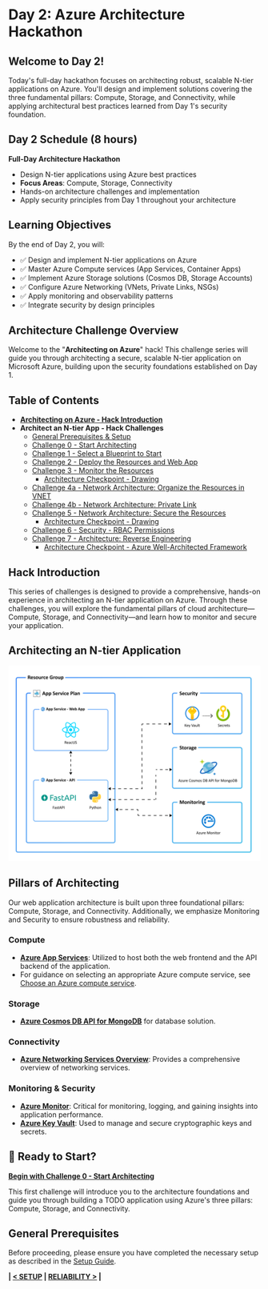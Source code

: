 # Day 2: Azure Architecture Hackathon

## Welcome to Day 2!

Today's full-day hackathon focuses on architecting robust, scalable N-tier applications on Azure. You'll design and implement solutions covering the three fundamental pillars: Compute, Storage, and Connectivity, while applying architectural best practices learned from Day 1's security foundation.

## Day 2 Schedule (8 hours)

**Full-Day Architecture Hackathon**
- Design N-tier applications using Azure best practices
- **Focus Areas**: Compute, Storage, Connectivity
- Hands-on architecture challenges and implementation
- Apply security principles from Day 1 throughout your architecture

## Learning Objectives

By the end of Day 2, you will:
- ✅ Design and implement N-tier applications on Azure
- ✅ Master Azure Compute services (App Services, Container Apps)
- ✅ Implement Azure Storage solutions (Cosmos DB, Storage Accounts)
- ✅ Configure Azure Networking (VNets, Private Links, NSGs)
- ✅ Apply monitoring and observability patterns
- ✅ Integrate security by design principles

## Architecture Challenge Overview

Welcome to the "**Architecting on Azure**" hack! 
This challenge series will guide you through architecting a secure, scalable N-tier application on Microsoft Azure, building upon the security foundations established on Day 1.

## Table of Contents
- [**Architecting on Azure - Hack Introduction**](#hack-introduction)
- **Architect an N-tier App - Hack Challenges**
  - [General Prerequisites & Setup](../1-SETUP/README.md)
  - [Challenge 0 - Start Architecting](chapter-0/README.md)
  - [Challenge 1 - Select a Blueprint to Start](chapter-1/README.md)
  - [Challenge 2 - Deploy the Resources and Web App](chapter-2/README.md)
  - [Challenge 3 - Monitor the Resources](chapter-3/README.md)
    - [Architecture Checkpoint - Drawing](chapter-3/README.md#-architecture-checkpoint---drawing---create-an-architecture-diagram)
  - [Challenge 4a - Network Architecture: Organize the Resources in VNET](chapter-4/README.md)
  - [Challenge 4b - Network Architecture: Private Link](chapter-4/README.md#task-4---establish-a-private-link-between-the-database-and-web-api)
  - [Challenge 5 - Network Architecture: Secure the Resources](chapter-5/README.md)
      - [Architecture Checkpoint - Drawing](chapter-5/README.md#-architecture-checkpoint---drawing---update-the-architecture-diagram)
  - [Challenge 6 - Security - RBAC Permissions](chapter-6/README.md)
  - [Challenge 7 - Architecture: Reverse Engineering](chapter-7/README.md#chapter-7---reverse-engineering)
    - [Architecture Checkpoint - Azure Well-Architected Framework](chapter-7/README.md#azure-well-architected-framework)

## Hack Introduction

This series of challenges is designed to provide a comprehensive, hands-on experience in architecting an N-tier application on Azure. Through these challenges, you will explore the fundamental pillars of cloud architecture—Compute, Storage, and Connectivity—and learn how to monitor and secure your application.

## Architecting an N-tier Application

![System Architecture Overview](image/01_resources.png)

## Pillars of Architecting

Our web application architecture is built upon three foundational pillars: Compute, Storage, and Connectivity. Additionally, we emphasize Monitoring and Security to ensure robustness and reliability.

### Compute
- **[Azure App Services](https://docs.microsoft.com/azure/app-service/)**: Utilized to host both the web frontend and the API backend of the application.
- For guidance on selecting an appropriate Azure compute service, see [Choose an Azure compute service](https://learn.microsoft.com/en-us/azure/architecture/guide/technology-choices/compute-decision-tree).

### Storage
- **[Azure Cosmos DB API for MongoDB](https://docs.microsoft.com/azure/cosmos-db/mongodb/mongodb-introduction)** for database solution.

### Connectivity
- **[Azure Networking Services Overview](https://learn.microsoft.com/en-us/azure/networking/fundamentals/networking-overview)**: Provides a comprehensive overview of networking services.

### Monitoring & Security
- **[Azure Monitor](https://docs.microsoft.com/azure/azure-monitor/)**: Critical for monitoring, logging, and gaining insights into application performance.
- **[Azure Key Vault](https://docs.microsoft.com/azure/key-vault/)**: Used to manage and secure cryptographic keys and secrets.

## 🚀 Ready to Start?

**[Begin with Challenge 0 - Start Architecting](chapter-0/README.md)**

This first challenge will introduce you to the architecture foundations and guide you through building a TODO application using Azure's three pillars: Compute, Storage, and Connectivity.

## General Prerequisites

Before proceeding, please ensure you have completed the necessary setup as described in the [Setup Guide](../1-SETUP/README.md).

**| [< SETUP](../1-SETUP/README.md) | [RELIABILITY >](../3-RELIABILITY/README.md) |**

